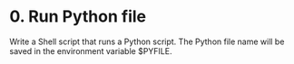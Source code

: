 # 0. Run Python file

Write a Shell script that runs a Python script. The Python file name will be saved in the environment variable $PYFILE.
